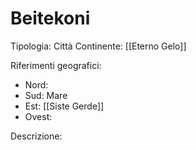 # Beitekoni

Tipologia: Città
Continente: [[Eterno Gelo]]

Riferimenti geografici: 
* Nord:
* Sud: Mare
* Est: [[Siste Gerde]]
* Ovest: 

Descrizione:
